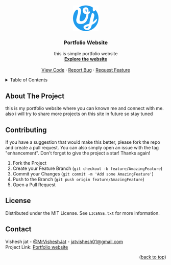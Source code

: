 <a name="readme-top"></a>

<br />
<div align="center">
  <a href="https://github.com/mrvisheshjat/portfolio-website/main.html">
    <img src="assets/img/favicon.png" alt="Logo" width="80" height="80">
  </a>

<h3 align="center">Portfolio Website</h3>

  <p align="center">
    this is simple portfolio website 
    <br />
    <a href="https://mrvisheshjat.github.io/portfolio-website/main.html"><strong>Explore the website</strong></a>
    <br />
    <br />
    <a href="https://github.com/mrvisheshjat/portfolio-website">View Code</a>
    ·
    <a href="https://github.com/mrvisheshjat/portfolio-website/issues">Report Bug</a>
    ·
    <a href="https://github.com/mrvisheshjat/portfolio-website/issues">Request Feature</a>
  </p>
</div>

<!-- TABLE OF CONTENTS -->
<details>
  <summary>Table of Contents</summary>
  <ol>
    <li>
      <a href="#about-the-project">About The Project</a>
    </li>
    <li><a href="#contributing">Contributing</a></li>
    <li><a href="#license">License</a></li>
    <li><a href="#contact">Contact</a></li>
  </ol>
</details>

<!-- ABOUT THE PROJECT -->
## About The Project
  this is my portfolio website where you can known me and connect with me. also i will try to share more projects on this site in future so stay tuned


## Contributing

If you have a suggestion that would make this better, please fork the repo and create a pull request. You can also simply open an issue with the tag "enhancement".
Don't forget to give the project a star! Thanks again!

1. Fork the Project
2. Create your Feature Branch (`git checkout -b feature/AmazingFeature`)
3. Commit your Changes (`git commit -m 'Add some AmazingFeature'`)
4. Push to the Branch (`git push origin feature/AmazingFeature`)
5. Open a Pull Request

<!-- LICENSE -->
## License
Distributed under the MIT License. See `LICENSE.txt` for more information.

<!-- CONTACT -->
## Contact
Vishesh jat - [@MrVisheshJat](https://twitter.com/MrVisheshJat) - jatvishesh01@gmail.com <br>
Project Link: [Portfolio website ](https://mrvisheshjat.github.io/Portfolio-Website/main.html)

<p align="right">(<a href="#readme-top">back to top</a>)</p>
